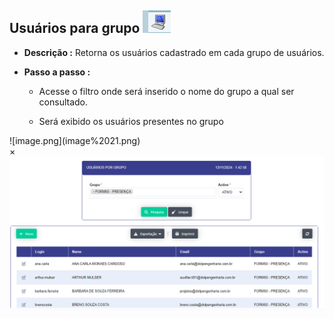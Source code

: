 ## Usuários para grupo ![image.png](image%2020.png)

- **Descrição :** Retorna os usuários cadastrado em cada grupo de usuários.

- **Passo a passo :**

    - Acesse o filtro onde será inserido o nome do grupo a qual ser consultado.

    - Será  exibido os usuários presentes no grupo
    
<label for="modal-toggle-22">
![image.png](image%2021.png)
</label>
<input type="checkbox" id="modal-toggle-22" style="display:none;">
<div class="modal">
<label for="modal-toggle-22" class="close">&times;</label>
<img src="/seguranca/image%2021.png" alt="Imagem Ampliada">
</div>